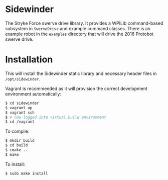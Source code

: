 # Sidewinder

The Stryke Force swerve drive library. It provides a WPILib command-based subsystem in `SwerveDrive` and example command classes. There is an example robot in the `examples` directory that will drive the 2016 Protobot swerve drive.

# Installation

This will install the Sidewinder static library and necessary header files in `/opt/sidewinder`.

Vagrant is recommended as it will provision the correct development environment automatically:

```sh
$ cd sidewinder
$ vagrant up
$ vagrant ssh
$ # now logged into virtual build environment
$ cd /vagrant
```

To compile:

```sh
$ mkdir build
$ cd build
$ cmake ..
$ make
```

To install:

```sh
$ sudo make install
```
